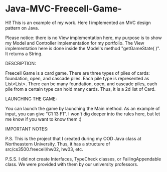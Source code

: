 # Java-MVC-Freecell-Game-

   HI! This is an example of my work. Here I implemented an MVC design pattern on Java.

   Please notice: there is no View implementation here, my purpose is to show my Model and Controller implementation for my portfolio. The View implementation here is done inside the Model's method "getGameState( )". It returns a String. 
   
   DESCRIPTION:
   
   Freecell Game is a card game. There are three types of piles of cards: foundation, open, and cascade piles. Each pile type is represented as List<List<Card>>. There can be many foundation, open, and cascade piles, each pile from a certain type can hold many cards. Thus, it is a 2d list of Card.  
    
    
   LAUNCHING THE GAME:
   
   You can launch the game by launching the Main method. As an example of input, you can give "C1 13 F1". I won't dig deeper into the rules here, but let me know if you want to know them :)  
   
   
   IMPORTANT NOTES: 
   
   P.S. This is the project that I created during my OOD Java class at Northeastern University. Thus, it has a structure of src/cs3500.freecell/hw02, hw03, etc.  
    
   P.S.S. I did not create Interfaces, TypeCheck classes, or FailingAppendable class. We were provided with them by our university professors.
